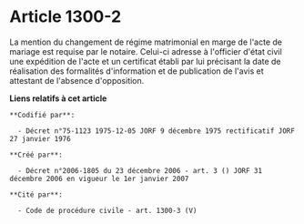 # Article 1300-2

La mention du changement de régime matrimonial en marge de l'acte de mariage est requise par le notaire. Celui-ci adresse à
l'officier d'état civil une expédition de l'acte et un certificat établi par lui précisant la date de réalisation des
formalités d'information et de publication de l'avis et attestant de l'absence d'opposition.

**Liens relatifs à cet article**

	**Codifié par**:

	  - Décret n°75-1123 1975-12-05 JORF 9 décembre 1975 rectificatif JORF 27 janvier 1976

	**Créé par**:

	  - Décret n°2006-1805 du 23 décembre 2006 - art. 3 () JORF 31 décembre 2006 en vigueur le 1er janvier 2007

	**Cité par**:

	  - Code de procédure civile - art. 1300-3 (V)
